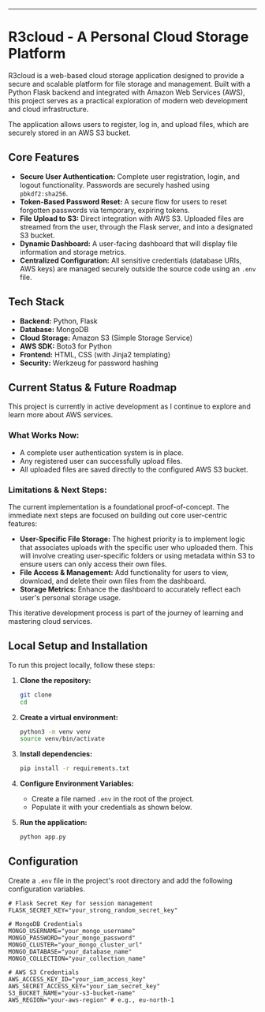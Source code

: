 ***

# R3cloud - A Personal Cloud Storage Platform

R3cloud is a web-based cloud storage application designed to provide a secure and scalable platform for file storage and management. Built with a Python Flask backend and integrated with Amazon Web Services (AWS), this project serves as a practical exploration of modern web development and cloud infrastructure.

The application allows users to register, log in, and upload files, which are securely stored in an AWS S3 bucket.

## Core Features

*   **Secure User Authentication:** Complete user registration, login, and logout functionality. Passwords are securely hashed using `pbkdf2:sha256`.
*   **Token-Based Password Reset:** A secure flow for users to reset forgotten passwords via temporary, expiring tokens.
*   **File Upload to S3:** Direct integration with AWS S3. Uploaded files are streamed from the user, through the Flask server, and into a designated S3 bucket.
*   **Dynamic Dashboard:** A user-facing dashboard that will display file information and storage metrics.
*   **Centralized Configuration:** All sensitive credentials (database URIs, AWS keys) are managed securely outside the source code using an `.env` file.

## Tech Stack

*   **Backend:** Python, Flask
*   **Database:** MongoDB
*   **Cloud Storage:** Amazon S3 (Simple Storage Service)
*   **AWS SDK:** Boto3 for Python
*   **Frontend:** HTML, CSS (with Jinja2 templating)
*   **Security:** Werkzeug for password hashing

## Current Status & Future Roadmap

This project is currently in active development as I continue to explore and learn more about AWS services.

### **What Works Now:**
*   A complete user authentication system is in place.
*   Any registered user can successfully upload files.
*   All uploaded files are saved directly to the configured AWS S3 bucket.

### **Limitations & Next Steps:**
The current implementation is a foundational proof-of-concept. The immediate next steps are focused on building out core user-centric features:

*   **User-Specific File Storage:** The highest priority is to implement logic that associates uploads with the specific user who uploaded them. This will involve creating user-specific folders or using metadata within S3 to ensure users can only access their own files.
*   **File Access & Management:** Add functionality for users to view, download, and delete their own files from the dashboard.
*   **Storage Metrics:** Enhance the dashboard to accurately reflect each user's personal storage usage.

This iterative development process is part of the journey of learning and mastering cloud services.

## Local Setup and Installation

To run this project locally, follow these steps:

1.  **Clone the repository:**
    ```bash
    git clone 
    cd 
    ```

2.  **Create a virtual environment:**
    ```bash
    python3 -m venv venv
    source venv/bin/activate
    ```

3.  **Install dependencies:**
    ```bash
    pip install -r requirements.txt
    ```

4.  **Configure Environment Variables:**
    *   Create a file named `.env` in the root of the project.
    *   Populate it with your credentials as shown below.

5.  **Run the application:**
    ```bash
    python app.py
    ```

## Configuration

Create a `.env` file in the project's root directory and add the following configuration variables.

```
# Flask Secret Key for session management
FLASK_SECRET_KEY="your_strong_random_secret_key"

# MongoDB Credentials
MONGO_USERNAME="your_mongo_username"
MONGO_PASSWORD="your_mongo_password"
MONGO_CLUSTER="your_mongo_cluster_url"
MONGO_DATABASE="your_database_name"
MONGO_COLLECTION="your_collection_name"

# AWS S3 Credentials
AWS_ACCESS_KEY_ID="your_iam_access_key"
AWS_SECRET_ACCESS_KEY="your_iam_secret_key"
S3_BUCKET_NAME="your-s3-bucket-name"
AWS_REGION="your-aws-region" # e.g., eu-north-1
```